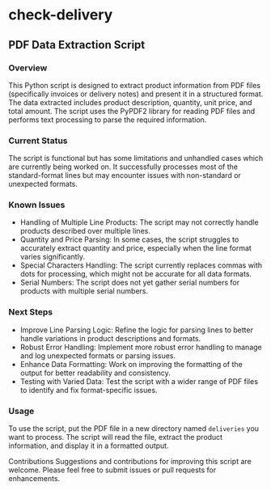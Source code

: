 # check-delivery

## PDF Data Extraction Script
### Overview
This Python script is designed to extract product information from PDF files (specifically invoices or delivery notes) and present it in a structured format. The data extracted includes product description, quantity, unit price, and total amount. The script uses the PyPDF2 library for reading PDF files and performs text processing to parse the required information.

### Current Status
The script is functional but has some limitations and unhandled cases which are currently being worked on. It successfully processes most of the standard-format lines but may encounter issues with non-standard or unexpected formats.

### Known Issues
- Handling of Multiple Line Products: The script may not correctly handle products described over multiple lines.
- Quantity and Price Parsing: In some cases, the script struggles to accurately extract quantity and price, especially when the line format varies significantly.
- Special Characters Handling: The script currently replaces commas with dots for processing, which might not be accurate for all data formats.
- Serial Numbers: The script does not yet gather serial numbers for products with multiple serial numbers.

### Next Steps
- Improve Line Parsing Logic: Refine the logic for parsing lines to better handle variations in product descriptions and formats.
- Robust Error Handling: Implement more robust error handling to manage and log unexpected formats or parsing issues.
- Enhance Data Formatting: Work on improving the formatting of the output for better readability and consistency.
- Testing with Varied Data: Test the script with a wider range of PDF files to identify and fix format-specific issues.

### Usage
To use the script, put the PDF file in a new directory named ```deliveries``` you want to process. The script will read the file, extract the product information, and display it in a formatted output.

Contributions
Suggestions and contributions for improving this script are welcome. Please feel free to submit issues or pull requests for enhancements.
